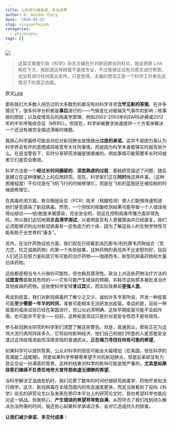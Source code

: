 ```yaml
---
title: 让科学少做承诺，多出成果
author: H. Holden Thorp
date: '2020-03-25'
slug: xinguanfeiyan
categories:
  - philosophy
tags: []
---
```


![](/post/2020-03-25-xinguanfeiyan_files/science.png)

> 这篇文章援引自《科学》杂志主编在针对新冠肺炎的社论，我会把原 Link 附在下方。我知道这样转载不是很专业，不过我保证没有对原文进行修改，也没有进行任何商业宣传。只是觉得，主编的想法正是一个科学工作者在此情况下的真正态度。

原文[Link](https://mp.weixin.qq.com/s?__biz=MzI3NDY3NzQ2Mg==&mid=2247489980&idx=1&sn=94a12c4cbb711e1921d72505aa9e16fa&chksm=eb113205dc66bb137d700adb5772ef79db1b73887893d74e2e038eb0fe9b058ca0b190423285&scene=126&sessionid=1585140508&key=0725f430e6bd8fe9562454eff798d455dfae191a71ceac4f5549b8560f7aa0161c1d4eea40ae2dd8beb95ba0e27224807845ce20714a6b8cc3a599f48eb81f1cba27ab8c4693c2603e2d6a568cd13cb0&ascene=1&uin=NTEwNDYwNTYw&devicetype=Windows+10&version=62080079&lang=zh_CN&exportkey=AVbvCDfHgxET7t9np4sgMWg%3D&pass_ticket=DGVDp5j3AQF6sVKYOXGKZ3WcluaC6%2FeIl%2Fe%2Fb5u5bfL%2B5wPYeLSon4pc7aY8AR3b)

那些我们大多数人经历过的大多数危机都没有向科学寻求**立竿见影的答案**。在许多情况下，很多科学分析都是**事后**进行的——气候变化对极端天气事件的影响；核事故的原因；以及疫情背后的病毒学原理，例如2002-2003年的SARS非典或2012年的中东呼吸综合征（MERS）。但现在，科学却被要求快速提供一个方案来解决一个还没有被完全描述清晰的难题。

我担心科学最终可能会对应对新冠肺炎疫情做出**过度的承诺**。这并不是因为我认为科学界会有坏的意图或将故意夸大任何事情，而是因为科学本身能够实时报告些什么。在适当警告下，实时分享研究进展是很艰难的，例如事情可能需要多长时间或者它们是否会奏效。

科学方法是一个**经过长时间磨砺的**、**深思熟虑的过程**：基础研究描述了问题，随后是建立在这种理解之上的应用研究。现在，科学家们正在**同时**做这两件事。（这种困难程度）不仅仅是在飞机飞行的时候修理它，而是在飞机的蓝图还在被绘制的时候就修理它。

在病毒检测方面，聚合酶链反应（PCR）技术（核酸检测）使人们能够快速知道他们是否感染了新冠病毒。然而，一个阴性的核酸检测结果可能导致一个人错误地得出结论——他/她是未被感染，完全安全的，但这在控制病毒传播方面非常危险。所以我们迫切地需要**血清学测试**，以查明是否有人曾被感染并已经康复。我们必须能够识别出对新冠病毒有一定免疫力的个体，因为了解这些人的生物学特性可能有助于全世界的“康复”。

另外，在治疗药物试验方面，我们现在已经看到洛匹那韦/利托那韦药物组合（克力芝，抗艾滋病药物）的第一个失败结果，这种药物的表现并不比安慰剂好。目前人们还正在努力鉴别其它有可能的治疗药物——瑞德西韦、新型抗病毒药物和大量抗体药物。

这些都是相当令人兴奋的可能性，但也极具猜测性。政治上对这些药物治疗方法的**过度宣传**是极其危险的——它有可能产生错误的预期，并耗尽这些原本被批准治疗其他疾病的药物。这些使科学变得**言过其**实，而实际效果却**差强人意**。

再说到疫苗，我们对新冠病毒的了解少之又少。诚如许多专家所说，开发一种疫苗可能**至少需要一年半的时间**，或者可能根本无法研发出疫苗。幸运的是，目前一种疫苗的临床试验已经在美国进行，但公众必须明确，这些早期疫苗可能不会起作用，也可能并不安全——目前，这种疫苗测试只是针对其安全性而不是有效性。

参与新冠肺炎研究的科学家们清楚了解这些警告。但是，普通民众，那些正在为这场大流行病将持续多久、它将如何影响经济、他们自己和他们所爱的人是否能安全渡过这场疫情浩劫而深感苦恼的普通民众，**正在竭力寻找任何有可能的希望**。

如果科学可以提供答案，公众对科学的信任可能会大幅增加（在美国，信任科学的高潮是二战尾期)。但是如果科学界被寄希望于对抗新冠肺炎，但是后来却没有为民众交出一份满意的答卷，这样的结果对科学的影响可能是很严重的，**尤其是如果政客们继续不负责任地夸大宣传那些虚无缥缈的希望**。

当科学解决艾滋病危机时，我们花费了数年的时间仔细研究病毒学、药物开发和流行病学。这次，新冠病毒在全球范围内的攻击速度更快，而且当我看到了投向《科学》杂志的研究论文以及发表在预印本平台上的研究论文时，我也希望科学也能应对这一挑战。但我担心，**产生错误的希望将导致自满**，从而夺去了我们找到持久解决办法所需的时间。我还担心如果科学承诺过多，会对它造成持久的损害。

**让我们减少承诺**，**多交付成果**！